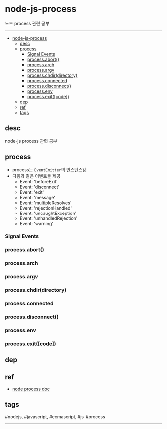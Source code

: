# node-js-process

노드 process 관련 공부

----


- [node-js-process](#node-js-process)
  - [desc](#desc)
  - [process](#process)
    - [Signal Events](#signal-events)
    - [process.abort()](#processabort)
    - [process.arch](#processarch)
    - [process.argv](#processargv)
    - [process.chdir(directory)](#processchdirdirectory)
    - [process.connected](#processconnected)
    - [process.disconnect()](#processdisconnect)
    - [process.env](#processenv)
    - [process.exit([code])](#processexitcode)
  - [dep](#dep)
  - [ref](#ref)
  - [tags](#tags)

## desc

node-js process 관련 공부

## process

- process는 `EventEmitter`의 인스턴스임
- 다음과 같은 이벤트들 제공
  - Event: 'beforeExit'
  - Event: 'disconnect'
  - Event: 'exit'
  - Event: 'message'
  - Event: 'multipleResolves'
  - Event: 'rejectionHandled'
  - Event: 'uncaughtException'
  - Event: 'unhandledRejection'
  - Event: 'warning'

### Signal Events

### process.abort()

### process.arch

### process.argv

### process.chdir(directory)

### process.connected

### process.disconnect()

### process.env

### process.exit([code])




## dep

## ref
  - [node process doc](https://nodejs.org/docs/latest-v10.x/api/process.html)

## tags
  \#nodejs, \#javascript, \#ecmascript, \#js, \#process



----

 
